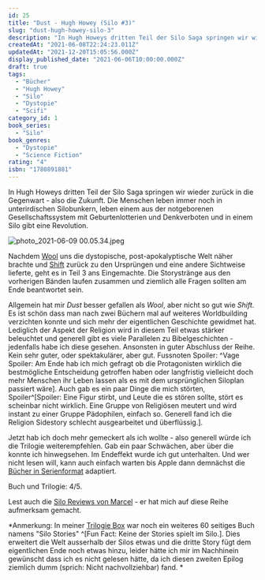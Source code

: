 ```yaml
---
id: 25
title: "Dust - Hugh Howey (Silo #3)"
slug: "dust-hugh-howey-silo-3"
description: "In Hugh Howeys dritten Teil der Silo Saga springen wir wieder zurück in die Gegenwart - also die Zukunft. Die Menschen leben immer noch in unterirdischen Silobunkern, leben einem aus der notgeborenen Gesellschaftssystem mit Geburtenlotterien und Denkverboten und in einem Silo gibt eine Revolution. "
createdAt: "2021-06-08T22:24:23.011Z"
updatedAt: "2021-12-20T15:05:56.000Z"
display_published_date: "2021-06-06T10:00:00.000Z"
draft: true
tags:
  - "Bücher"
  - "Hugh Howey"
  - "Silo"
  - "Dystopie"
  - "Scifi"
category_id: 1
book_series:
  - "Silo"
book_genres:
  - "Dystopie"
  - "Science Fiction"
rating: "4"
isbn: "1780891881"
---
```


In Hugh Howeys dritten Teil der Silo Saga springen wir wieder zurück in die Gegenwart - also die Zukunft. Die Menschen leben immer noch in unterirdischen Silobunkern, leben einem aus der notgeborenen Gesellschaftssystem mit Geburtenlotterien und Denkverboten und in einem Silo gibt eine Revolution. 

![photo_2021-06-09 00.05.34.jpeg](https://res.cloudinary.com/dlsll9dkn/image/upload/v1623189976/photo_2021_06_09_00_05_34_c82f3629d0.jpg)

Nachdem [Wool](https://www.flore.nz/blog/wool-hugh-howey-silo-1) uns die dystopische, post-apokalyptische Welt näher brachte und [Shift](https://www.flore.nz/blog/shift-hugh-howey-silo-2) zurück zu den Ursprüngen und eine andere Sichtweise lieferte, geht es in Teil 3 ans Eingemachte. Die Storystränge aus den vorherigen Bänden laufen zusammen und ziemlich alle Fragen sollten am Ende beantwortet sein. 

Allgemein hat mir *Dust* besser gefallen als *Wool*, aber nicht so gut wie *Shift*. Es ist schön dass man nach zwei Büchern mal auf weiteres Worldbuilding verzichten konnte und sich mehr der eigentlichen Geschichte gewidmet hat. Lediglich der Aspekt der Religion wird in diesem Teil etwas stärker beleuchtet und generell gibt es viele Parallelen zu Bibelgeschichten - jedenfalls habe ich diese gesehen. Ansonsten in guter Abschluss der Reihe. Kein sehr guter, oder spektakulärer, aber gut. Fussnoten Spoiler: ^Vage Spoiler: Am Ende hab ich mich gefragt ob die Protagonisten wirklich die bestmögliche Entscheidung getroffen haben oder langfristig vielleicht doch mehr Menschen ihr Leben lassen als es mit dem ursprünglichen Siloplan passiert wäre]. Auch gab es ein paar Dinge die mich störten, Spoiler^[Spoiler: Eine Figur stirbt, und Leute die es stören sollte, stört es scheinbar nicht wirklich. Eine Gruppe von Religiösen meutert und wird instant zu einer Gruppe Pädophilen, einfach so. Generell fand ich die Religion Sidestory schlecht ausgearbeitet und überflüssig.]. 

Jetzt hab ich doch mehr gemeckert als ich wollte - also generell würde ich die Trilogie weiterempfehlen. Gab ein paar Schwächen, aber über die konnte ich hinwegsehen. Im Endeffekt wurde ich gut unterhalten. Und wer nicht lesen will, kann auch einfach warten bis Apple dann demnächst die [Bücher in Serienformat](https://www.apfellike.com/2021/05/silo-apple-kauft-neue-endzeit-serie-fuer-apple-tv/) adaptiert. 

Buch und Trilogie: 4/5. 

Lest auch die [Silo Reviews von Marcel](https://uarrr.org/tag/hugh-howey/) - er hat mich auf diese Reihe aufmerksam gemacht.

*Anmerkung: In meiner [Trilogie Box](https://amzn.to/3isazM5) war noch ein weiteres 60 seitiges Buch namens "Silo Stories" ^[Fun Fact: Keine der Stories spielt im Silo.]. Dies erweitert die Welt ausserhalb der Silos etwas und die dritte Story fügt dem eigentlichen Ende noch etwas hinzu, leider hätte ich mir im Nachhinein gewünscht dass ich es nicht gelesen hätte, da ich diesen zweiten Epilog ziemlich dumm (sprich: Nicht nachvollziehbar) fand. *
